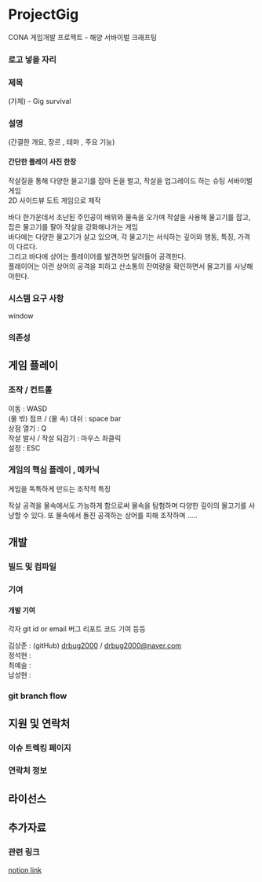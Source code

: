# ProjectGig
CONA 게임개발 프로젝트 - 해양 서바이벌 크래프팅

### 로고 넣을 자리

### 제목
(가제) - Gig survival 

### 설명
(간결한 개요, 장르 , 테마 , 주요 기능)
#### 간단한 플레이 사진 한장
작살질을 통해 다양한 물고기를 잡아 돈을 벌고, 작살을 업그레이드 하는 슈팅 서바이벌 게임   
2D 사이드뷰 도트 게임으로 제작

바다 한가운데서 조난된 주인공이 배위와 물속을 오가며 작살을 사용해 물고기를 잡고, 잡은 물고기를 팔아 작살을 강화해나가는 게임   
바다에는 다양한 물고기가 살고 있으며, 각 물고기는 서식하는 깊이와 행동, 특징, 가격이 다르다.    
그리고 바다에 상어는 플레이어를 발견하면 달려들어 공격한다.    
플레이어는 이런 상어의 공격을 피하고 산소통의 잔여량을 확인하면서 물고기를 사냥해야한다.    



### 시스템 요구 사항
window
### 의존성 


## 게임 플레이
### 조작 / 컨트롤
이동 : WASD    
(물 밖) 점프 / (물 속) 대쉬 : space bar    
상점 열기 : Q    
작살 발사 / 작살 되감기 : 마우스 좌클릭   
설정 : ESC    
 

### 게임의 핵심 플레이 , 메카닉
게임을 독특하게 만드는 조작적 특징

작살 공격을 물속에서도 가능하게 함으로써 물속을 탐험하며 다양한 깊이의 물고기를 사냥할 수 있다.
또 물속에서 돌진 공격하는 상어를 피해 조작하며 .....

## 개발
### 빌드 및 컴파일
### 기여
#### 개발 기여
각자 git id or email
버그 리포트 코드 기여 등등

김상준 : (gitHub) [drbug2000](https://github.com/drbug2000) / drbug2000@naver.com   
정석현 :    
최예슬 :     
남성현 :    

### git branch flow


## 지원 및 연락처 
### 이슈 트렉킹 페이지
### 연락처 정보

## 라이선스

## 추가자료 
### 관련 링크
[notion link](https://carnation-elbow-153.notion.site/Gig-survival-b89e525462924e949130f8c34c17ab0a?pvs=4)

